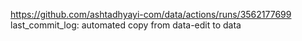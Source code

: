 https://github.com/ashtadhyayi-com/data/actions/runs/3562177699
last_commit_log: automated copy from data-edit to data